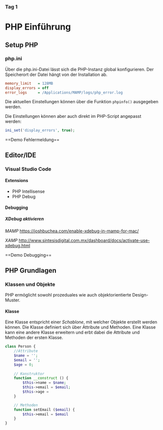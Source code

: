 ### Tag 1

# PHP Einführung

## Setup PHP

### php.ini
Über die php.ini-Datei lässt sich die PHP-Instanz global konfigurieren. Der Speicherort der Datei hängt von der Installation ab.  
```ini
memory_limit   = 128MB
display_errors = off
error_logs     = /Applications/MAMP/logs/php_error.log
```
Die aktuellen Einstellungen können über die Funktion `phpinfo()` ausgegeben werden.

Die Einstellungen können aber auch direkt im PHP-Script angepasst werden:

```php
ini_set('display_errors', true);
```

==Demo Fehlermeldung==

## Editor/IDE

### Visual Studio Code

#### Extensions
- PHP Intellisense
- PHP Debug

#### Debugging
##### XDebug aktivieren
*MAMP*
https://joshbuchea.com/enable-xdebug-in-mamp-for-mac/

*XAMP*
http://www.sintesisdigital.com.mx/dashboard/docs/activate-use-xdebug.html

==Demo Debugging==

## PHP Grundlagen

### Klassen und Objekte

PHP ermöglicht sowohl prozeduales wie auch objektorientierte Design-Muster.

#### Klasse
Eine Klasse entspricht einer *Schablone*, mit welcher Objekte erstellt werden können. Die Klasse definiert sich über Attribute und Methoden. Eine Klasse kann eine andere Klasse erweitern und erbt dabei die Attribute und Methoden der ersten Klasse.

```php
class Person {
	//Attribute
	$name = '';
	$email = '';
	$age = 0;
	
	// Konstruktor
	function __construct () {
		$this->name = $name;
		$this->email = $email;
		$this->age = 
	}	

	// Methoden
	function setEmail ($email) {
		$this->email = $email
	}
}
``` 
<!--stackedit_data:
eyJoaXN0b3J5IjpbLTgxODE1MDgyNSwtMjQ3MzE3NTU0XX0=
-->